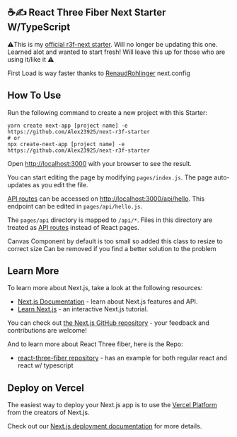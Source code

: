 ## ☕✍️ React Three Fiber Next Starter W/TypeScript 

:warning:This is my [official r3f-next starter](https://github.com/aliiscript/next-three-fiber). Will no longer be updating this one. Learned alot and wanted to start fresh! Will leave this up for those who are using it/like it :warning:

First Load is way faster thanks to [RenaudRohlinger](https://github.com/RenaudRohlinger) next.config

## How To Use
Run the following command to create a new project with this Starter:

```
yarn create next-app [project name] -e https://github.com/Alex23925/next-r3f-starter
# or
npx create-next-app [project name] -e https://github.com/Alex23925/next-r3f-starter
```

Open [http://localhost:3000](http://localhost:3000) with your browser to see the result.

You can start editing the page by modifying `pages/index.js`. The page auto-updates as you edit the file.

[API routes](https://nextjs.org/docs/api-routes/introduction) can be accessed on [http://localhost:3000/api/hello](http://localhost:3000/api/hello). This endpoint can be edited in `pages/api/hello.js`.

The `pages/api` directory is mapped to `/api/*`. Files in this directory are treated as [API routes](https://nextjs.org/docs/api-routes/introduction) instead of React pages.

Canvas Component by default is too small so added this class to resize to correct size
Can be removed if you find a better solution to the problem

## Learn More

To learn more about Next.js, take a look at the following resources:

- [Next.js Documentation](https://nextjs.org/docs) - learn about Next.js features and API.
- [Learn Next.js](https://nextjs.org/learn) - an interactive Next.js tutorial.

You can check out [the Next.js GitHub repository](https://github.com/vercel/next.js/) - your feedback and contributions are welcome!

And to  learn more about React Three fiber, here is the Repo:

- [react-three-fiber repository](https://github.com/pmndrs/react-three-fiber) - has an example for both regular react and react w/ typescript

## Deploy on Vercel

The easiest way to deploy your Next.js app is to use the [Vercel Platform](https://vercel.com/import?utm_medium=default-template&filter=next.js&utm_source=create-next-app&utm_campaign=create-next-app-readme) from the creators of Next.js.

Check out our [Next.js deployment documentation](https://nextjs.org/docs/deployment) for more details.
